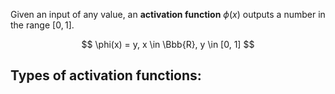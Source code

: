Given an input of any value, an **activation function** $\phi(x)$ outputs a number in the range $[0, 1]$.

$$
\phi(x) = y, x \in \Bbb{R}, y \in [0, 1]
$$

Types of activation functions:
-	